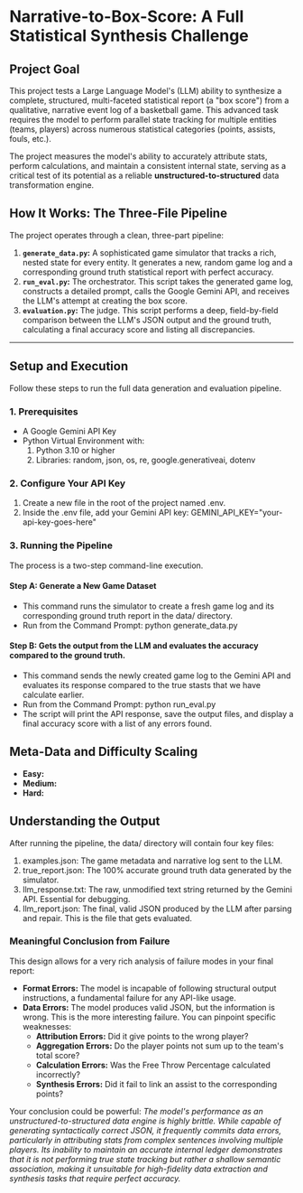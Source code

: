 # Narrative-to-Box-Score: A Full Statistical Synthesis Challenge

## Project Goal
This project tests a Large Language Model's (LLM) ability to synthesize a complete, structured, multi-faceted statistical report (a "box score") from a qualitative, narrative event log of a basketball game. This advanced task requires the model to perform parallel state tracking for multiple entities (teams, players) across numerous statistical categories (points, assists, fouls, etc.).

The project measures the model's ability to accurately attribute stats, perform calculations, and maintain a consistent internal state, serving as a critical test of its potential as a reliable **unstructured-to-structured** data transformation engine.

## How It Works: The Three-File Pipeline
The project operates through a clean, three-part pipeline:
1.  **`generate_data.py`:** A sophisticated game simulator that tracks a rich, nested state for every entity. It generates a new, random game log and a corresponding ground truth statistical report with perfect accuracy.
2.  **`run_eval.py`:** The orchestrator. This script takes the generated game log, constructs a detailed prompt, calls the Google Gemini API, and receives the LLM's attempt at creating the box score.
3.  **`evaluation.py`:** The judge. This script performs a deep, field-by-field comparison between the LLM's JSON output and the ground truth, calculating a final accuracy score and listing all discrepancies.

---

## Setup and Execution

Follow these steps to run the full data generation and evaluation pipeline.

### 1. Prerequisites
- A Google Gemini API Key
- Python Virtual Environment with:
    1. Python 3.10 or higher
    2. Libraries: random, json, os, re, google.generativeai, dotenv

### 2. Configure Your API Key
1. Create a new file in the root of the project named .env.
2. Inside the .env file, add your Gemini API key: GEMINI_API_KEY="your-api-key-goes-here"

### 3. Running the Pipeline
The process is a two-step command-line execution.
#### Step A: Generate a New Game Dataset
- This command runs the simulator to create a fresh game log and its corresponding ground truth report in the data/ directory.
- Run from the Command Prompt: python generate_data.py
#### Step B: Gets the output from the LLM and evaluates the accuracy compared to the ground truth.
- This command sends the newly created game log to the Gemini API and evaluates its response compared to the true stasts that we have calculate earlier.
- Run from the Command Prompt: python run_eval.py
- The script will print the API response, save the output files, and display a final accuracy score with a list of any errors found.

## **Meta-Data and Difficulty Scaling**
* **Easy:**
* **Medium:**
* **Hard:**

## Understanding the Output
After running the pipeline, the data/ directory will contain four key files:
1. examples.json: The game metadata and narrative log sent to the LLM.
2. true_report.json: The 100% accurate ground truth data generated by the simulator.
3. llm_response.txt: The raw, unmodified text string returned by the Gemini API. Essential for debugging.
4. llm_report.json: The final, valid JSON produced by the LLM after parsing and repair. This is the file that gets evaluated.

### **Meaningful Conclusion from Failure**
This design allows for a very rich analysis of failure modes in your final report:

*   **Format Errors:** The model is incapable of following structural output instructions, a fundamental failure for any API-like usage.
*   **Data Errors:** The model produces valid JSON, but the information is wrong. This is the more interesting failure. You can pinpoint specific weaknesses:
    *   **Attribution Errors:** Did it give points to the wrong player?
    *   **Aggregation Errors:** Do the player points not sum up to the team's total score?
    *   **Calculation Errors:** Was the Free Throw Percentage calculated incorrectly?
    *   **Synthesis Errors:** Did it fail to link an assist to the corresponding points?

Your conclusion could be powerful: *The model's performance as an unstructured-to-structured data engine is highly brittle. While capable of generating syntactically correct JSON, it frequently commits data errors, particularly in attributing stats from complex sentences involving multiple players. Its inability to maintain an accurate internal ledger demonstrates that it is not performing true state tracking but rather a shallow semantic association, making it unsuitable for high-fidelity data extraction and synthesis tasks that require perfect accuracy.*
